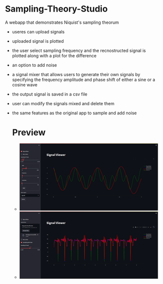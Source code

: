 # Sampling-Theory-Studio
A webapp that demonstrates Niquist's sampling theorum
- useres can upload signals
- uploaded signal is plotted
- the user select sampling frequency and the recnostructed signal is plotted along with a plot for the difference
- an option to add noise
- a signal mixer that allows users to generate their own signals by specifying the frequency amplitude and phase shift of either a sine or a cosine wave
- the output signal is saved in a csv file
- user can modify the signals mixed and delete them
- the same features as the original app to sample and add noise

  # Preview
  - ![screenshot from the ui](Screenshot_2023-06-13_011703.png)
  - ![screenshot from the ui](Screenshot_2023-06-13_011736.png)
